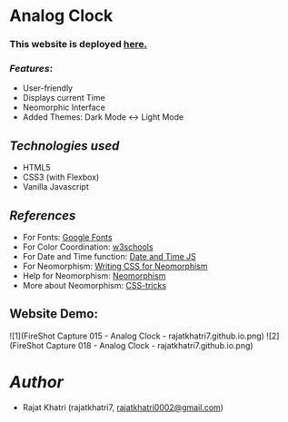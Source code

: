 
# Analog Clock

### This website is deployed [here.](https://rajatkhatri7.github.io/CLOCK/)


### *Features*:
* User-friendly
* Displays current Time
* Neomorphic Interface 
* Added Themes: Dark Mode <-> Light Mode


## *Technologies used*

- HTML5
- CSS3 (with Flexbox)
- Vanilla Javascript


## *References*
* For Fonts: [Google Fonts](https://fonts.googleapis.com/css2?family=Work+Sans:wght@300&display=swap)
* For Color Coordination: [w3schools](https://www.w3schools.com/colors/colors_mixer.asp?colorbottom=000000&colortop=FFFFFF)
* For Date and Time function: [Date and Time JS](https://javascript.info/date#setting-date-components)
* For Neomorphism: [Writing CSS for Neomorphism](https://www.youtube.com/watch?v=Gv0dy51SYL0)
* Help for Neomorphism: [Neomorphism](https://neumorphism.io/)
* More about Neomorphism: [CSS-tricks](https://css-tricks.com/neumorphism-and-css/)

## Website Demo:
![1](FireShot Capture 015 - Analog Clock - rajatkhatri7.github.io.png)
![2](FireShot Capture 018 - Analog Clock - rajatkhatri7.github.io.png)


# *Author*
* Rajat Khatri (rajatkhatri7, rajatkhatri0002@gmail.com)
   
